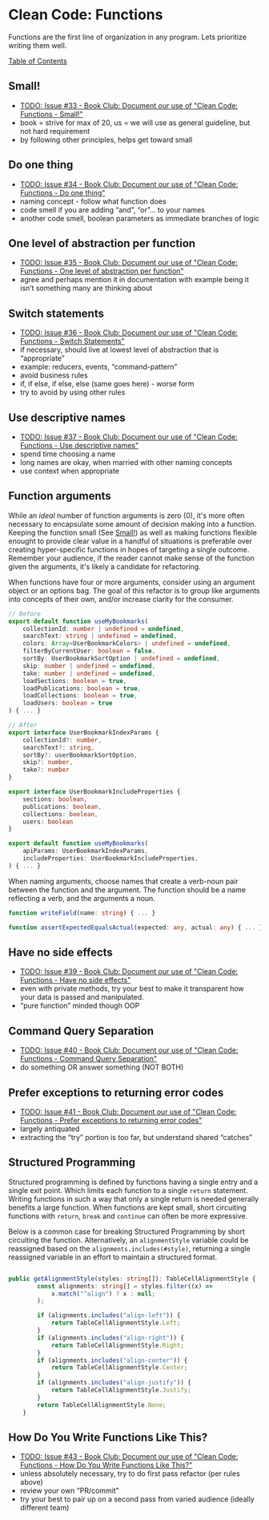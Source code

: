 # Clean Code: Functions

Functions are the first line of organization in any program. Lets prioritize writing them well.

[Table of Contents](../CLEAN-CODE.md)

## Small!

-   [TODO: Issue #33 - Book Club: Document our use of "Clean Code: Functions - Small!"](https://github.com/AndcultureCode/AndcultureCode/issues/33)
-   book = strive for max of 20, us = we will use as general guideline, but not hard requirement
-   by following other principles, helps get toward small

## Do one thing

-   [TODO: Issue #34 - Book Club: Document our use of "Clean Code: Functions - Do one thing"](https://github.com/AndcultureCode/AndcultureCode/issues/34)
-   naming concept - follow what function does
-   code smell if you are adding “and”, “or”... to your names
-   another code smell, boolean parameters as immediate branches of logic

## One level of abstraction per function

-   [TODO: Issue #35 - Book Club: Document our use of "Clean Code: Functions - One level of abstraction per function"](https://github.com/AndcultureCode/AndcultureCode/issues/35)
-   agree and perhaps mention it in documentation with example being it isn’t something many are thinking about

## Switch statements

-   [TODO: Issue #36 - Book Club: Document our use of "Clean Code: Functions - Switch Statements"](https://github.com/AndcultureCode/AndcultureCode/issues/36)
-   if necessary, should live at lowest level of abstraction that is “appropriate”
-   example: reducers, events, “command-pattern”
-   avoid business rules
-   if, if else, if else, else (same goes here) - worse form
-   try to avoid by using other rules

## Use descriptive names

-   [TODO: Issue #37 - Book Club: Document our use of "Clean Code: Functions - Use descriptive names"](https://github.com/AndcultureCode/AndcultureCode/issues/37)
-   spend time choosing a name
-   long names are okay, when married with other naming concepts
-   use context when appropriate

## Function arguments

While an _ideal_ number of function arguments is zero (0), it's more often necessary to encapsulate some amount of decision making into a function.
Keeping the function small (See [Small!](#Small!)) as well as making functions flexible enought to provide clear value in a handful of situations is preferable over creating hyper-specific functions in hopes of targeting a single outcome. Remember your audience, if the reader cannot make sense of the function given the arguments, it's likely a candidate for refactoring.

When functions have four or more arguments, consider using an argument object or an options bag. The goal of this refactor is to group like arguments into concepts of their own, and/or increase clarity for the consumer.

```TypeScript
// Before
export default function useMyBookmarks(
    collectionId: number | undefined = undefined,
    searchText: string | undefined = undefined,
    colors: Array<UserBookmarkColors> | undefined = undefined,
    filterByCurrentUser: boolean = false,
    sortBy: UserBookmarkSortOption | undefined = undefined,
    skip: number | undefined = undefined,
    take: number | undefined = undefined,
    loadSections: boolean = true,
    loadPublications: boolean = true,
    loadCollections: boolean = true,
    loadUsers: boolean = true
) { ... }

// After
export interface UserBookmarkIndexParams {
    collectionId?: number,
    searchText?: string,
    sortBy?: userBookmarkSortOption,
    skip?: number,
    take?: number
}

export interface UserBookmarkIncludeProperties {
    sections: boolean,
    publications: boolean,
    collections: boolean,
    users: boolean
}

export default function useMyBookmarks(
    apiParams: UserBookmarkIndexParams,
    includeProperties: UserBookmarkIncludeProperties,
) { ... }

```

When naming arguments, choose names that create a verb-noun pair between the function and the argument. The function should be a name reflecting a verb, and the arguments a noun.

```TypeScript
function writeField(name: string) { ... }

function assertExpectedEqualsActual(expected: any, actual: any) { ... }
```

## Have no side effects

-   [TODO: Issue #39 - Book Club: Document our use of "Clean Code: Functions - Have no side effects"](https://github.com/AndcultureCode/AndcultureCode/issues/39)
-   even with private methods, try your best to make it transparent how your data is passed and manipulated.
-   “pure function” minded though OOP

## Command Query Separation

-   [TODO: Issue #40 - Book Club: Document our use of "Clean Code: Functions - Command Query Separation"](https://github.com/AndcultureCode/AndcultureCode/issues/40)
-   do something OR answer something (NOT BOTH)

## Prefer exceptions to returning error codes

-   [TODO: Issue #41 - Book Club: Document our use of "Clean Code: Functions - Prefer exceptions to returning error codes"](https://github.com/AndcultureCode/AndcultureCode/issues/41)
-   largely antiquated
-   extracting the “try” portion is too far, but understand shared “catches”

## Structured Programming

Structured programming is defined by functions having a single entry and a single exit point. Which limits each function to a single `return` statement. Writing functions in such a way that only a single return is needed generally benefits a large function. When functions are kept small, short circuiting functions with `return`, `break` and `continue` can often be more expressive.

Below is a common case for breaking Structured Programming by short circuiting the function. Alternatively, an `alignmentStyle` variable could be reassigned based on the `alignments.includes(#style)`, returning a single reassigned variable in an effort to maintain a structured format.

```TypeScript

public getAlignmentStyle(styles: string[]): TableCellAlignmentStyle {
        const alignments: string[] = styles.filter((x) =>
            x.match("^align") ? x : null;
        );

        if (alignments.includes("align-left")) {
            return TableCellAlignmentStyle.Left;
        }
        if (alignments.includes("align-right")) {
            return TableCellAlignmentStyle.Right;
        }
        if (alignments.includes("align-center")) {
            return TableCellAlignmentStyle.Center;
        }
        if (alignments.includes("align-justify")) {
            return TableCellAlignmentStyle.Justify;
        }
        return TableCellAlignmentStyle.None;
    }
```

## How Do You Write Functions Like This?

-   [TODO: Issue #43 - Book Club: Document our use of "Clean Code: Functions - How Do You Write Functions Like This?"](https://github.com/AndcultureCode/AndcultureCode/issues/43)
-   unless absolutely necessary, try to do first pass refactor (per rules above)
-   review your own “PR/commit”
-   try your best to pair up on a second pass from varied audience (ideally different team)
